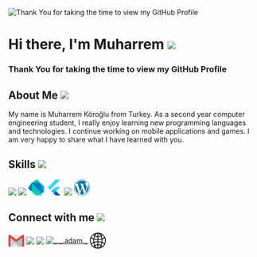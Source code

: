 ![Thank You for taking the time to view my GitHub Profile ](https://cdn.filestackcontent.com/efbSR18hT5uRKuo0zoMA)

# <h1> Hi there, I'm Muharrem <img src = "https://raw.githubusercontent.com/MartinHeinz/MartinHeinz/master/wave.gif" width = 40px> </h1>
<p align='center'>
</p>

### Thank You for taking the time to view my GitHub Profile 

## <h2> About Me <img src = "https://c.tenor.com/JsoERRQcZqYAAAAi/thumbs-up-joypixels.gif" width = 32px></h2>
My name is Muharrem Köroğlu from Turkey. As a second year computer engineering student, I really enjoy learning new programming languages and technologies. I continue working on mobile applications and games. I am very happy to share what I have learned with you.

<h2> Skills <img src = "https://media2.giphy.com/media/QssGEmpkyEOhBCb7e1/giphy.gif?cid=ecf05e47a0n3gi1bfqntqmob8g9aid1oyj2wr3ds3mg700bl&rid=giphy.gif" width = 32px> </h2>
<div class="row">
      <div class="column">
<img width ='32px' src 
     ='https://raw.githubusercontent.com/rahulbanerjee26/githubAboutMeGenerator/main/icons/c.svg'>
<img width ='32px' src 
     ='https://raw.githubusercontent.com/rahulbanerjee26/githubAboutMeGenerator/main/icons/python.svg'>
<img width ='32px' src 
     ='https://raw.githubusercontent.com/MuharremKoroglu/MuharremKoroglu/main/dartlang-icon.svg'>
<img width ='32px' src 
     ='https://raw.githubusercontent.com/MuharremKoroglu/MuharremKoroglu/main/flutterio-icon.svg'>
<img width ='32px' src 
     ='https://raw.githubusercontent.com/rahulbanerjee26/githubAboutMeGenerator/main/icons/android.svg'>
<img width ='32px' src 
     ='https://raw.githubusercontent.com/MuharremKoroglu/MuharremKoroglu/main/wordpress-blue.svg'>
  </div>
</div>

<h2> Connect with me <img src='https://raw.githubusercontent.com/ShahriarShafin/ShahriarShafin/main/Assets/handshake.gif' width="100px"> </h2>
<a href = 'mailto:muharremkoroglu245@gmail.com'> <img align="center" width = '32px' align= 'center' src="https://raw.githubusercontent.com/MuharremKoroglu/MuharremKoroglu/main/gmail-logo-2561.svg"/></a>
<a href = 'https://www.linkedin.com/in/muharremkoroglu/'> <img align="center" width = '32px' align= 'center' src="https://raw.githubusercontent.com/rahulbanerjee26/githubAboutMeGenerator/main/icons/linked-in-alt.svg"/></a>
<a href = 'https://muharremkoroglu.medium.com/'> <img align="center" width = '32px' align= 'center' src="https://raw.githubusercontent.com/rahulbanerjee26/githubAboutMeGenerator/main/icons/medium.svg"/></a>
<a href="https://www.instagram.com/m.koroglu99/" target="blank"><img align="center" src="https://raw.githubusercontent.com/rahuldkjain/github-profile-readme-generator/master/src/images/icons/Social/instagram.svg" alt="_._.adam._"  width="32px" align= 'center' /></a>
<a href = 'https://synta-x.com/'> <img align="center" width = '32px' align= 'center' src="https://raw.githubusercontent.com/MuharremKoroglu/MuharremKoroglu/main/internet-svgrepo-com.svg"/></a> 


